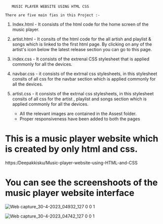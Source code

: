 
       MUSIC PLAYER WEBSITE USING HTML CSS  
   
    There are five main fies in this Project :-

1. Index.html - It consists of the html code for the home screen of the music player.

2. artist.html - It consits of the html code for the all artish and playlist & songs which is linked to the first html page. By clicking on any of the artist's icon below the latest release section you can go to this page.

3. index.css - It consists of the extrenal CSS stylesheet that is applied commonly for all the devices.

4. navbar.css - it consists of the extrnal css stylesheets, in this stylesheet consits of all css for the navbar section which is applied commonly for all the devices.

5. artist.css - it consists of the extrnal css stylesheets, in this stylesheet consits of all css for the artist , playlist and songs section which is applied commonly for all the devices.

      * All the relevant images are contained in the Assest folder.
      * Proper responsiveness have been added to both the pages


 # This is a music player website which is created by only html and css.
 https:/Deepakkisku/Music-player-website-using-HTML-and-CSS
 

# You can see the screenshoots of the music player website interface  
![Web capture_30-4-2023_04932_127 0 0 1](https://user-images.githubusercontent.com/98824538/235321521-86e7d335-5910-4105-ac66-15ed16e10a20.jpeg)


![Web capture_30-4-2023_04742_127 0 0 1](https://user-images.githubusercontent.com/98824538/235321527-7b2962a7-6d5b-49da-98ba-bb3174f74efb.jpeg)



